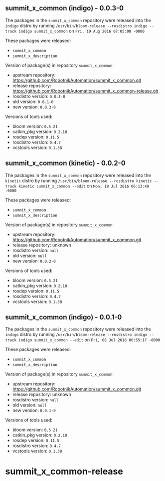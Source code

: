 ## summit_x_common (indigo) - 0.0.3-0

The packages in the `summit_x_common` repository were released into the `indigo` distro by running `/usr/bin/bloom-release --rosdistro indigo --track indigo summit_x_common` on `Fri, 19 Aug 2016 07:05:08 -0000`

These packages were released:
- `summit_x_common`
- `summit_x_description`

Version of package(s) in repository `summit_x_common`:

- upstream repository: https://github.com/RobotnikAutomation/summit_x_common.git
- release repository: https://github.com/RobotnikAutomation/summit_x_common-release.git
- rosdistro version: `0.0.1-0`
- old version: `0.0.1-0`
- new version: `0.0.3-0`

Versions of tools used:

- bloom version: `0.5.21`
- catkin_pkg version: `0.2.10`
- rosdep version: `0.11.5`
- rosdistro version: `0.4.7`
- vcstools version: `0.1.38`


## summit_x_common (kinetic) - 0.0.2-0

The packages in the `summit_x_common` repository were released into the `kinetic` distro by running `/usr/bin/bloom-release --rosdistro kinetic --track kinetic summit_x_common --edit` on `Mon, 18 Jul 2016 06:13:49 -0000`

These packages were released:
- `summit_x_common`
- `summit_x_description`

Version of package(s) in repository `summit_x_common`:

- upstream repository: https://github.com/RobotnikAutomation/summit_x_common.git
- release repository: unknown
- rosdistro version: `null`
- old version: `null`
- new version: `0.0.2-0`

Versions of tools used:

- bloom version: `0.5.21`
- catkin_pkg version: `0.2.10`
- rosdep version: `0.11.5`
- rosdistro version: `0.4.7`
- vcstools version: `0.1.38`


## summit_x_common (indigo) - 0.0.1-0

The packages in the `summit_x_common` repository were released into the `indigo` distro by running `/usr/bin/bloom-release --rosdistro indigo --track indigo summit_x_common --edit` on `Fri, 08 Jul 2016 06:55:17 -0000`

These packages were released:
- `summit_x_common`
- `summit_x_description`

Version of package(s) in repository `summit_x_common`:

- upstream repository: https://github.com/RobotnikAutomation/summit_x_common.git
- release repository: unknown
- rosdistro version: `null`
- old version: `null`
- new version: `0.0.1-0`

Versions of tools used:

- bloom version: `0.5.21`
- catkin_pkg version: `0.2.10`
- rosdep version: `0.11.5`
- rosdistro version: `0.4.7`
- vcstools version: `0.1.38`


# summit_x_common-release